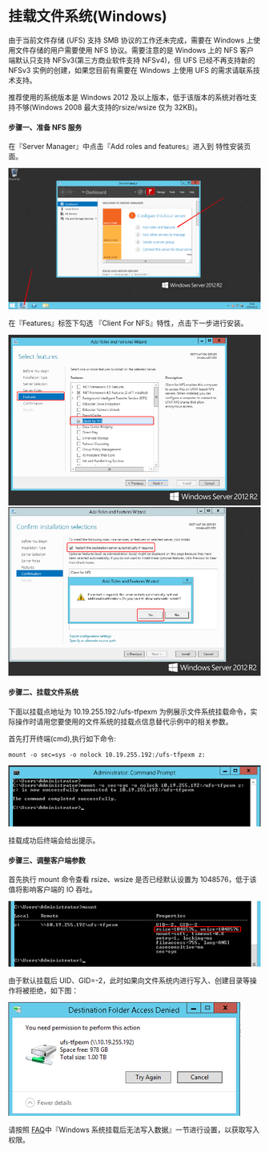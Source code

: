 

# 挂载文件系统(Windows)

由于当前文件存储 (UFS) 支持 SMB 协议的工作还未完成，需要在 Windows 上使用文件存储的用户需要使用 NFS 协议。需要注意的是 Windows 上的 NFS 客户端默认只支持 NFSv3(第三方商业软件支持 NFSv4)，但 UFS 已经不再支持新的 NFSv3 实例的创建，如果您目前有需要在 Windows 上使用 UFS 的需求请联系技术支持。

推荐使用的系统版本是 Windows 2012 及以上版本，低于该版本的系统对吞吐支持不够(Windows 2008 最大支持的rsize/wsize 仅为 32KB)。

#### 步骤一、准备 NFS 服务
在『Server Manager』中点击『Add roles and features』进入到 特性安装页面。

![](/images/windows1.png)

在『Features』标签下勾选 『Client For NFS』特性，点击下一步进行安装。

![](/images/windows2.png)
![](/images/windows3.png)

#### 步骤二、挂载文件系统
下面以挂载点地址为 10.19.255.192:/ufs-tfpexm 为例展示文件系统挂载命令，实际操作时请用您要使用的文件系统的挂载点信息替代示例中的相关参数。

首先打开终端(cmd),执行如下命令:

    mount -o sec=sys -o nolock 10.19.255.192:/ufs-tfpexm z:

![](/images/windows4.png)

挂载成功后终端会给出提示。

#### 步骤三、调整客户端参数
首先执行 mount 命令查看 rsize、wsize 是否已经默认设置为 1048576，低于该值将影响客户端的 IO 吞吐。

![](/images/windows5.png)

由于默认挂载后 UID、GID=-2，此时如果向文件系统内进行写入、创建目录等操作将被拒绝，如下图：

![](/images/windows6.png)

请按照 [FAQ](https://docs.ucloud.cn/ufs/faq)中『Windows 系统挂载后无法写入数据』一节进行设置，以获取写入权限。

